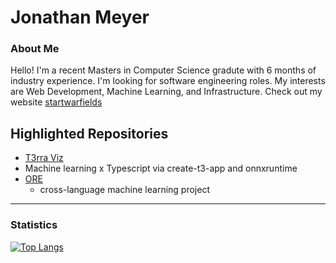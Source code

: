 <!-- The (first) h1 will be used as the <title> of the HTML page -->
# Jonathan Meyer 

### About Me
Hello! I'm a recent Masters in Computer Science gradute with 6 months of industry experience. I'm looking for software engineering roles. My interests are Web Development, Machine Learning, and Infrastructure. Check out my website [startwarfields](https://startwarfields.com/)

## Highlighted Repositories
* [T3rra Viz](https://github.com/startwarfields/t3rra-viz)
 * Machine learning x Typescript via create-t3-app and onnxruntime
* [ORE](https://github.com/startwarfields/ORE)
  * cross-language machine learning project  

---
### Statistics

[![Top Langs](https://github-readme-stats.vercel.app/api/top-langs/?username=startwarfields&theme=gruvbox&layout=compact&hide=css,scss,HTTP,Pug)](https://github.com/anuraghazra/github-readme-stats)
